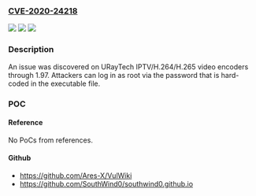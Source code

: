 ### [CVE-2020-24218](https://cve.mitre.org/cgi-bin/cvename.cgi?name=CVE-2020-24218)
![](https://img.shields.io/static/v1?label=Product&message=n%2Fa&color=blue)
![](https://img.shields.io/static/v1?label=Version&message=n%2Fa&color=blue)
![](https://img.shields.io/static/v1?label=Vulnerability&message=n%2Fa&color=brighgreen)

### Description

An issue was discovered on URayTech IPTV/H.264/H.265 video encoders through 1.97. Attackers can log in as root via the password that is hard-coded in the executable file.

### POC

#### Reference
No PoCs from references.

#### Github
- https://github.com/Ares-X/VulWiki
- https://github.com/SouthWind0/southwind0.github.io

